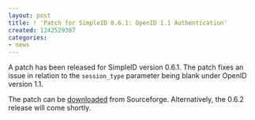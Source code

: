```yaml
---
layout: post
title: ! 'Patch for SimpleID 0.6.1: OpenID 1.1 Authentication'
created: 1242529387
categories:
- news
---
```

<p>A patch has been released for SimpleID version 0.6.1.  The patch fixes an issue in relation to the <code>session_type</code> parameter being blank under OpenID version 1.1.</p>

<p>The patch can be <a href="https://sourceforge.net/tracker2/download.php?group_id=203264&amp;atid=984892&amp;file_id=314179&amp;aid=2612117">downloaded</a> from Sourceforge.  Alternatively, the 0.6.2 release will come shortly.</p>
